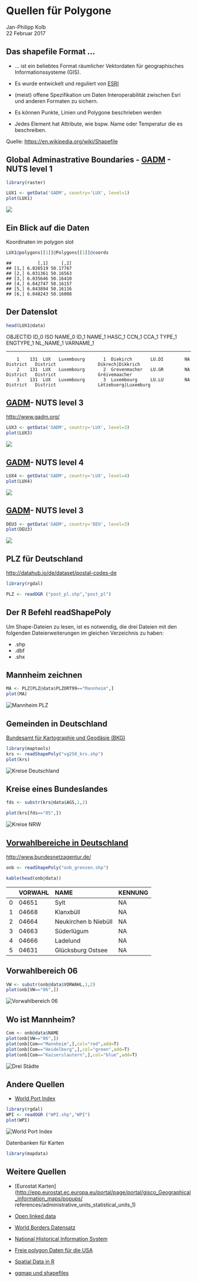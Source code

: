 # Quellen für Polygone
Jan-Philipp Kolb  
22 Februar 2017  






## Das shapefile Format ... 

- ... ist ein beliebtes Format räumlicher Vektordaten für geographisches Informationssysteme (GIS).
- Es wurde entwickelt und reguliert von [ESRI](http://www.esri.com/)

- (meist) offene Spezifikation um Daten Interoperabilität zwischen Esri und anderen Formaten zu sichern. 

- Es können Punkte, Linien und Polygone beschrieben werden

- Jedes Element hat Attribute, wie bspw. Name oder Temperatur die es beschreiben.

Quelle: <https://en.wikipedia.org/wiki/Shapefile>


## Global Adminastrative Boundaries - [GADM](http://www.gadm.org/) - NUTS level 1


```r
library(raster)
```



```r
LUX1 <- getData('GADM', country='LUX', level=1)
plot(LUX1)
```

![](polygonSources_files/figure-html/unnamed-chunk-3-1.png)<!-- -->



## Ein Blick auf die Daten



Koordinaten im polygon slot

```r
LUX1@polygons[[1]]@Polygons[[1]]@coords
```


```
##          [,1]     [,2]
## [1,] 6.026519 50.17767
## [2,] 6.031361 50.16563
## [3,] 6.035646 50.16410
## [4,] 6.042747 50.16157
## [5,] 6.043894 50.16116
## [6,] 6.048243 50.16008
```

## Der Datenslot


```r
head(LUX1@data)
```


 OBJECTID   ID_0  ISO   NAME_0        ID_1  NAME_1         HASC_1    CCN_1  CCA_1   TYPE_1     ENGTYPE_1   NL_NAME_1   VARNAME_1            
---------  -----  ----  -----------  -----  -------------  -------  ------  ------  ---------  ----------  ----------  ---------------------
        1    131  LUX   Luxembourg       1  Diekirch       LU.DI        NA          District   District                Dikrech|Dikkrich     
        2    131  LUX   Luxembourg       2  Grevenmacher   LU.GR        NA          District   District                Gréivemaacher        
        3    131  LUX   Luxembourg       3  Luxembourg     LU.LU        NA          District   District                Lëtzebuerg|Luxemburg 

## [GADM](http://www.gadm.org/)- NUTS level 3

<http://www.gadm.org/>


```r
LUX3 <- getData('GADM', country='LUX', level=3)
plot(LUX3)
```

![](polygonSources_files/figure-html/LUX3-1.png)<!-- -->

## [GADM](http://www.gadm.org/)- NUTS level 4


```r
LUX4 <- getData('GADM', country='LUX', level=4)
plot(LUX4)
```

![](polygonSources_files/figure-html/LUX4-1.png)<!-- -->

## [GADM](http://www.gadm.org/)- NUTS level 3


```r
DEU3 <- getData('GADM', country='DEU', level=3)
plot(DEU3)
```

![](figure/DEU3.png)

## PLZ für Deutschland

<http://datahub.io/de/dataset/postal-codes-de>




```r
library(rgdal)
```




```r
PLZ <- readOGR ("post_pl.shp","post_pl")
```





## Der R Befehl readShapePoly

Um Shape-Dateien zu lesen, ist es notwendig, 
die drei Dateien mit den folgenden Dateierweiterungen im gleichen Verzeichnis zu haben:

- .shp
- .dbf
- .shx

## Mannheim zeichnen




```r
MA <- PLZ[PLZ@data$PLZORT99=="Mannheim",]
plot(MA)
```

![Mannheim PLZ](https://raw.githubusercontent.com/Japhilko/GeoData/master/2016/slides/figure/MannheimPLZ.png)

## Gemeinden in Deutschland

[Bundesamt für Kartographie und Geodäsie (BKG)](http://www.geodatenzentrum.de/geodaten/gdz_rahmen.gdz_div?gdz_spr=deu&gdz_akt_zeile=5&gdz_anz_zeile=1&gdz_unt_zeile=15&gdz_user_id=0)





```r
library(maptools)
krs <- readShapePoly("vg250_krs.shp")
plot(krs)
```

![Kreise Deutschland](figure/vg250_krs.png)

## Kreise eines Bundeslandes


```r
fds <- substr(krs@data$AGS,1,2)

plot(krs[fds=="05",])
```

![Kreise NRW](figure/KreiseNRW.png)


## [Vorwahlbereiche in Deutschland](http://www.bundesnetzagentur.de/SharedDocs/Downloads/DE/Sachgebiete/Telekommunikation/Unternehmen_Institutionen/Nummerierung/Rufnummern/ONVerzeichnisse/ONBGrenzen/ONB_Grenzen.html)

<http://www.bundesnetzagentur.de/>





```r
onb <- readShapePoly("onb_grenzen.shp")

kable(head(onb@data))
```

|   |VORWAHL |NAME                 |KENNUNG |
|:--|:-------|:--------------------|:-------|
|0  |04651   |Sylt                 |NA      |
|1  |04668   |Klanxbüll            |NA      |
|2  |04664   |Neukirchen b Niebüll |NA      |
|3  |04663   |Süderlügum           |NA      |
|4  |04666   |Ladelund             |NA      |
|5  |04631   |Glücksburg Ostsee    |NA      |


## Vorwahlbereich 06


```r
VW <- substr(onb@data$VORWAHL,1,2)
plot(onb[VW=="06",])
```

![Vorwahlbereich 06](figure/Vorwahl06.png)

## Wo ist Mannheim?


```r
Com <- onb@data$NAME
plot(onb[VW=="06",])
plot(onb[Com=="Mannheim",],col="red",add=T)
plot(onb[Com=="Heidelberg",],col="green",add=T)
plot(onb[Com=="Kaiserslautern",],col="blue",add=T)
```

![Drei Städte](figure/DreiStaedte.png)

## Andere Quellen

- [World Port Index](http://msi.nga.mil/NGAPortal/MSI.portal?_nfpb=true&_pageLabel=msi_portal_page_62&pubCode=0015)





```r
library(rgdal)
WPI <- readOGR ("WPI.shp","WPI")
plot(WPI)
```

![World Port Index](figure/WPI.png)




Datenbanken für Karten


```r
library(mapdata)
```

## Weitere Quellen

- [Eurostat Karten](http://epp.eurostat.ec.europa.eu/portal/page/portal/gisco_Geographical_information_maps/popups/
references/administrative_units_statistical_units_1)

- [Open linked data](https://www.ordnancesurvey.co.uk/business-and-government/products/opendata-products-grid.html)

- [World Borders Datensatz](http://thematicmapping.org/downloads/world_borders.php)

- [National Historical Information System](https://www.nhgis.org/)

- [Freie polygon Daten für die USA](http://www.freemapdata.com/html/free_polygon_data.html)

- [Spatial Data in R](https://science.nature.nps.gov/im/datamgmt/statistics/r/advanced/spatial.cfm)

- [ggmap und shapefiles](http://www.r-bloggers.com/shapefile-polygons-plotted-on-google-maps-using-ggmap-in-r-throw-some-throw-some-stats-on-that-mappart-2/)
